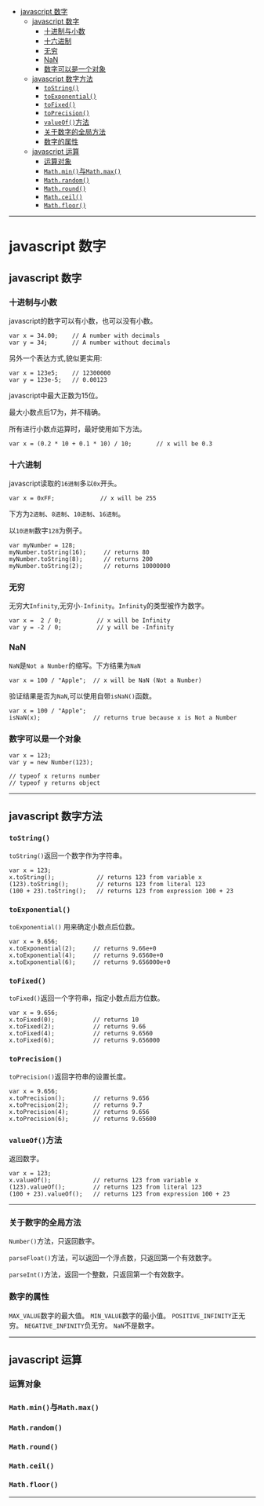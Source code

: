 <!--toc-->

- [javascript 数字](#javascript-数字)
	- [javascript 数字](#javascript-数字-1)
		- [十进制与小数](#十进制与小数)
		- [十六进制](#十六进制)
		- [无穷](#无穷)
		- [NaN](#nan)
		- [数字可以是一个对象](#数字可以是一个对象)
	- [javascript 数字方法](#javascript-数字方法)
		- [`toString()`](#tostring)
		- [`toExponential()`](#toexponential)
		- [`toFixed()`](#tofixed)
		- [`toPrecision()`](#toprecision)
		- [`valueOf()`方法](#valueof方法)
		- [关于数字的全局方法](#关于数字的全局方法)
		- [数字的属性](#数字的属性)
	- [javascript 运算](#javascript-运算)
		- [运算对象](#运算对象)
		- [`Math.min()`与`Math.max()`](#mathmin与mathmax)
		- [`Math.random()`](#mathrandom)
		- [`Math.round()`](#mathround)
		- [`Math.ceil()`](#mathceil)
		- [`Math.floor()`](#mathfloor)

<!-- tocstop -->

----

# javascript 数字

## javascript 数字

### 十进制与小数

javascript的数字可以有小数，也可以没有小数。

```JS
var x = 34.00;    // A number with decimals
var y = 34;       // A number without decimals
```
另外一个表达方式,貌似更实用:

```JS
var x = 123e5;    // 12300000
var y = 123e-5;   // 0.00123
```

javascript中最大正数为15位。

最大小数点后17为，并不精确。

所有进行小数点运算时，最好使用如下方法。

```JS
var x = (0.2 * 10 + 0.1 * 10) / 10;       // x will be 0.3
```

### 十六进制

javascript读取的`16进制`多以`0x`开头。

```JS
var x = 0xFF;             // x will be 255
```
下方为`2进制`、`8进制`、`10进制`、`16进制`。

以`10进制`数字`128`为例子。

```JS
var myNumber = 128;
myNumber.toString(16);     // returns 80
myNumber.toString(8);      // returns 200
myNumber.toString(2);      // returns 10000000
```
### 无穷

无穷大`Infinity`,无穷小`-Infinity`。`Infinity`的类型被作为数字。

```JS
var x =  2 / 0;          // x will be Infinity
var y = -2 / 0;          // y will be -Infinity
```

### NaN

`NaN`是`Not a Number`的缩写。下方结果为`NaN`

```JS
var x = 100 / "Apple";  // x will be NaN (Not a Number)
```

验证结果是否为`NaN`,可以使用自带`isNaN()`函数。

```JS
var x = 100 / "Apple";
isNaN(x);               // returns true because x is Not a Number
```

### 数字可以是一个对象

```JS
var x = 123;
var y = new Number(123);

// typeof x returns number
// typeof y returns object
```

----

## javascript 数字方法

### `toString()`

`toString()`返回一个数字作为字符串。

```JS
var x = 123;
x.toString();            // returns 123 from variable x
(123).toString();        // returns 123 from literal 123
(100 + 23).toString();   // returns 123 from expression 100 + 23
```

### `toExponential()`

`toExponential()` 用来确定小数点后位数。

```JS
var x = 9.656;
x.toExponential(2);     // returns 9.66e+0
x.toExponential(4);     // returns 9.6560e+0
x.toExponential(6);     // returns 9.656000e+0
```

### `toFixed()`

`toFixed()`返回一个字符串，指定小数点后方位数。

```JS
var x = 9.656;
x.toFixed(0);           // returns 10
x.toFixed(2);           // returns 9.66
x.toFixed(4);           // returns 9.6560
x.toFixed(6);           // returns 9.656000
```

### `toPrecision()`

`toPrecision()`返回字符串的设置长度。

```JS
var x = 9.656;
x.toPrecision();        // returns 9.656
x.toPrecision(2);       // returns 9.7
x.toPrecision(4);       // returns 9.656
x.toPrecision(6);       // returns 9.65600
```

### `valueOf()`方法

返回数字。

```JS
var x = 123;
x.valueOf();            // returns 123 from variable x
(123).valueOf();        // returns 123 from literal 123
(100 + 23).valueOf();   // returns 123 from expression 100 + 23
```

---

### 关于数字的全局方法

`Number()`方法，只返回数字。

`parseFloat()`方法，可以返回一个浮点数，只返回第一个有效数字。

`parseInt()`方法，返回一个整数，只返回第一个有效数字。

### 数字的属性

`MAX_VALUE`数字的最大值。
`MIN_VALUE`数字的最小值。
`POSITIVE_INFINITY`正无穷。
`NEGATIVE_INFINITY`负无穷。
`NaN`不是数字。



----

## javascript 运算

### 运算对象

### `Math.min()`与`Math.max()`

### `Math.random()`

### `Math.round()`

### `Math.ceil()`

### `Math.floor()`

----
